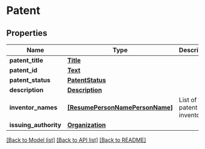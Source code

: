 # Patent


## Properties
Name | Type | Description | Notes
------------ | ------------- | ------------- | -------------
**patent_title** | [**Title**](Title.md) |  | [optional] 
**patent_id** | [**Text**](Text.md) |  | [optional] 
**patent_status** | [**PatentStatus**](PatentStatus.md) |  | [optional] 
**description** | [**Description**](Description.md) |  | [optional] 
**inventor_names** | [**[ResumePersonNamePersonName]**](ResumePersonNamePersonName.md) | List of the patent inventors. | [optional] 
**issuing_authority** | [**Organization**](Organization.md) |  | [optional] 

[[Back to Model list]](../README.md#documentation-for-models) [[Back to API list]](../README.md#documentation-for-api-endpoints) [[Back to README]](../README.md)


